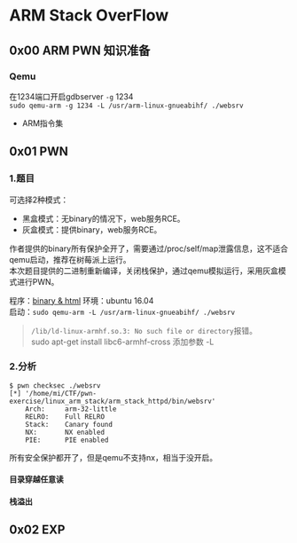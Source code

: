 # ARM Stack OverFlow


## 0x00 ARM PWN 知识准备
### Qemu
在1234端口开启gdbserver `-g` 1234    
`sudo qemu-arm -g 1234 -L /usr/arm-linux-gnueabihf/ ./websrv ` 
- ARM指令集  

## 0x01 PWN

### 1.题目
可选择2种模式：    
- 黑盒模式：无binary的情况下，web服务RCE。   
- 灰盒模式：提供binary，web服务RCE。  

作者提供的binary所有保护全开了，需要通过/proc/self/map泄露信息，这不适合qemu启动，推荐在树莓派上运行。   
本次题目提供的二进制重新编译，关闭栈保护，通过qemu模拟运行，采用灰盒模式进行PWN。    

程序：[binary & html](./bin/)
环境：ubuntu 16.04    
启动：`sudo qemu-arm -L /usr/arm-linux-gnueabihf/ ./websrv `    
>`/lib/ld-linux-armhf.so.3: No such file or directory`报错。    
sudo apt-get install libc6-armhf-cross 添加参数 -L    

[Ref]:https://github.com/saelo/armpwn  

### 2.分析
```
$ pwn checksec ./websrv 
[*] '/home/mi/CTF/pwn-exercise/linux_arm_stack/arm_stack_httpd/bin/websrv'
    Arch:     arm-32-little
    RELRO:    Full RELRO
    Stack:    Canary found
    NX:       NX enabled
    PIE:      PIE enabled
```
所有安全保护都开了，但是qemu不支持nx，相当于没开启。    
#### 目录穿越任意读


#### 栈溢出




## 0x02 EXP
